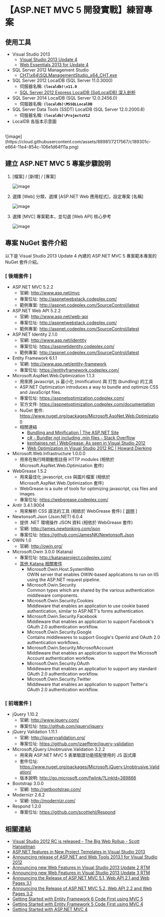 【ASP.NET MVC 5 開發實戰】練習專案
==================================

使用工具
--------

* Visual Studio 2013 
    * [Visual Studio 2013 Update 4](http://www.microsoft.com/zh-tw/download/details.aspx?id=44921)
	* [Web Essentials 2013 for Update 4](http://vswebessentials.com/)
* SQL Server 2012 Management Studio
    * [CHT\x64\SQLManagementStudio_x64_CHT.exe](http://www.microsoft.com/zh-tw/download/details.aspx?id=29062)
* SQL Server 2012 LocalDB (SQL Server 11.0.3000)
	* 伺服器名稱: **``(localdb)\v11.0``**
	*  [SQL Server 2012 Express LocalDB (SqlLocalDB) 深入剖析](http://blog.miniasp.com/post/2012/09/03/SQL-Server-2012-Express-LocalDB-Quick-Start.aspx)
* SQL Server 2014 LocalDB (SQL Server 12.0.2456.0)
	* 伺服器名稱: **``(localdb)\MSSQLLocalDB``**
* SQL Server Data Tools (SSDT) LocalDB (SQL Server 12.0.2000.8)
	* 伺服器名稱: **``(localdb)\ProjectsV12``**
* LocalDB 各版本示意圖
<br>
  ![image](https://cloud.githubusercontent.com/assets/88981/7217567/c189301c-e664-11e4-854c-106e1d64f11a.png)


建立 ASP.NET MVC 5 專案步驟說明
-------------------------------

1. [檔案] / [新增] / [專案]

	![image](https://cloud.githubusercontent.com/assets/88981/4964338/795bee9c-6793-11e4-9e8d-ebc2026c8dfa.png)

2. 選擇 [Web] 分類，選擇 [ASP.NET Web 應用程式]，設定專案 [名稱]

	![image](https://cloud.githubusercontent.com/assets/88981/4964335/45a716c6-6793-11e4-9c8a-fecf11e41ea0.png)

3. 選擇 [MVC] 專案範本，並勾選 [Web API] 核心參考

	![image](https://cloud.githubusercontent.com/assets/88981/4964334/4226a9e4-6793-11e4-830f-9b334af7d0f0.png)

專案 NuGet 套件介紹
-------------------

以下是 Visual Studio 2013 Update 4 內建的 ASP.NET MVC 5 專案範本專案的 NuGet 套件介紹。

### [ 後端套件 ]

* ASP.NET MVC 5.2.2
  - 官網: http://www.asp.net/mvc
  - 專案位址: http://aspnetwebstack.codeplex.com/
  - 範例專案: http://aspnet.codeplex.com/SourceControl/latest
* ASP.NET Web API 5.2.2
  - 官網: http://www.asp.net/web-api
  - 專案位址: http://aspnetwebstack.codeplex.com/
  - 範例專案: http://aspnet.codeplex.com/SourceControl/latest
* ASP.NET Identity 2.1.0
  - 官網: http://www.asp.net/identity
  - 專案位址: https://aspnetidentity.codeplex.com/
  - 範例專案: http://aspnet.codeplex.com/SourceControl/latest
* Entity Framework 6.1.1
  - 官網: http://www.asp.net/entity-framework
  - 專案位址: https://entityframework.codeplex.com/
* Microsoft.AspNet.Web.Optimization 1.1.3
  - 用來將 javascript, js 最小化 (minification) 與 打包 (bundling) 的工具
  - ASP.NET Optimization introduces a way to bundle and optimize CSS and JavaScript files.
  - 專案位址: https://aspnetoptimization.codeplex.com/
  - 官方文件: https://aspnetoptimization.codeplex.com/documentation
  - NuGet 套件: https://www.nuget.org/packages/Microsoft.AspNet.Web.Optimization
  - 相關連結
    * [Bundling and Minification | The ASP.NET Site](http://www.asp.net/mvc/overview/performance/bundling-and-minification)
    * [c# - Bundler not including .min files - Stack Overflow](http://stackoverflow.com/questions/11980458/bundler-not-including-min-files)
    * [kenhaines.net | WebGrease: As seen in Visual Studio 2012](http://kenhaines.net/post/2012/06/09/WebGrease-As-seen-in-Visual-Studio-2012.aspx)
    * [Web Optimization in Visual Studio 2012 RC | Howard Dierking](http://codebetter.com/howarddierking/2012/06/04/web-optimization-in-visual-studio-2012-rc/)
* Microsoft.Web.Infrastructure 1.0.0.0
  - 用來在執行時期動態註冊 HTTP modules (相依於 Microsoft.AspNet.Web.Optimization 套件)
* WebGrease 1.5.2
  - 用來最佳化 javascript, css 與圖片檔案 (相依於 Microsoft.AspNet.Web.Optimization 套件)
  - WebGrease is a suite of tools for optimizing javascript, css files and images.
  - 專案位址: https://webgrease.codeplex.com/
* Antlr 3.4.1.9004
  - 用來解析 CSS 語法的工具 (相依於 WebGrease 套件) [ [說明](http://stackoverflow.com/questions/20412234/what-is-the-purpose-of-antlr-package-in-visual-studio-2013-asp-net-project) ]
* Newtonsoft.Json (Json.NET) 6.0.4
  - 提供 .NET 環境操作 JSON 資料 (相依於 WebGrease 套件)
  - 官網: http://james.newtonking.com/json
  - 專案位址: https://github.com/JamesNK/Newtonsoft.Json
* OWIN 1.0
  - 官網: http://owin.org/
* Microsoft.Owin 3.0.0 (Katana)
  - 專案位址: http://katanaproject.codeplex.com/
  - [其他 Katana 相關套件](http://katanaproject.codeplex.com/wikipage?title=Packages)
  	- Microsoft.Owin.Host.SystemWeb<br>
  	  OWIN server that enables OWIN-based applications to run on IIS using the ASP.NET request pipeline.
	- Microsoft.Owin.Security<br>
	  Common types which are shared by the various authentication middleware components.
	- Microsoft.Owin.Security.Cookies<br>
	  Middleware that enables an application to use cookie based authentication, similar to ASP.NET's forms authentication.
	- Microsoft.Owin.Security.Facebook<br>
	  Middleware that enables an application to support Facebook's OAuth 2.0 authentication workflow.
	- Microsoft.Owin.Security.Google<br>
	  Contains middlewares to support Google's OpenId and OAuth 2.0 authentication workflows.
	- Microsoft.Owin.Security.MicrosoftAccount<br>
	  Middleware that enables an application to support the Microsoft Account authentication workflow.
	- Microsoft.Owin.Security.OAuth<br>
	  Middleware that enables an application to support any standard OAuth 2.0 authentication workflow.
	- Microsoft.Owin.Security.Twitter<br>
	  Middleware that enables an application to support Twitter's OAuth 2.0 authentication workflow.

### [ 前端套件 ]

* jQuery 1.10.2
	* 官網: http://www.jquery.com/
	* 專案位址: http://github.com/jquery/jquery 
* jQuery Validation 1.11.1
	* 官網: http://jqueryvalidation.org/
	* 專案位址: https://github.com/jzaefferer/jquery-validation 
* Microsoft.jQuery.Unobtrusive.Validation 3.2.2
	* 用來與 ASP.NET MVC 5 表單驗證功能搭配使用的 JS 函式庫
	* 套件位址: https://www.nuget.org/packages/Microsoft.jQuery.Unobtrusive.Validation/
	* 版本說明: http://go.microsoft.com/fwlink/?LinkId=389866  
* Bootstrap 3.0.0
	* 官網: http://getbootstrap.com/
* Modernizr 2.6.2
	* 官網: http://modernizr.com/
* Respond 1.2.0
	* 專案位址: https://github.com/scottjehl/Respond 

相關連結
--------

* [Visual Studio 2012 RC is released - The Big Web Rollup - Scott Hanselman](http://www.hanselman.com/blog/VisualStudio2012RCIsReleasedTheBigWebRollup.aspx)
* [ASP.NET features in New Project Templates in Visual Studio 2013](http://blogs.msdn.com/b/webdev/archive/2013/10/16/asp-net-features-in-new-project-templates-in-visual-studio-2013.aspx)
* [Announcing release of ASP.NET and Web Tools 2013.1 for Visual Studio 2012](http://blogs.msdn.com/b/webdev/archive/2013/11/18/announcing-release-of-asp-net-and-web-tools-2013-1-for-visual-studio-2012.aspx)
* [Announcing new Web Features in Visual Studio 2013 Update 2 RTM](http://blogs.msdn.com/b/webdev/archive/2014/05/12/announcing-new-web-features-in-visual-studio-2013-update-2-rtm.aspx)
* [Announcing new Web Features in Visual Studio 2013 Update 3 RTM](http://blogs.msdn.com/b/webdev/archive/2014/08/04/announcing-new-web-features-in-visual-studio-2013-update-3-rtm.aspx)
* [Announcing the Release of ASP.NET MVC 5.1, Web API 2.1 and Web Pages 3.1](http://blogs.msdn.com/b/webdev/archive/2014/01/20/announcing-the-release-of-asp-net-mvc-5-1-asp-net-web-api-2-1-and-asp-net-web-pages-3-1.aspx)
* [Announcing the Release of ASP.NET MVC 5.2, Web API 2.2 and Web Pages 3.2](http://blogs.msdn.com/b/webdev/archive/2014/07/02/announcing-the-release-of-asp-net-mvc-5-2-web-api-2-2-and-web-pages-3-2.aspx)
* [Getting Started with Entity Framework 6 Code First using MVC 5](http://www.asp.net/mvc/overview/getting-started/getting-started-with-ef-using-mvc/creating-an-entity-framework-data-model-for-an-asp-net-mvc-application)
* [Getting Started with Entity Framework 5 Code First using MVC 4](http://www.asp.net/mvc/overview/older-versions/getting-started-with-ef-5-using-mvc-4/creating-an-entity-framework-data-model-for-an-asp-net-mvc-application)
* [Getting Started with ASP.NET MVC 4](http://www.asp.net/mvc/overview/older-versions/getting-started-with-aspnet-mvc4/intro-to-aspnet-mvc-4)

